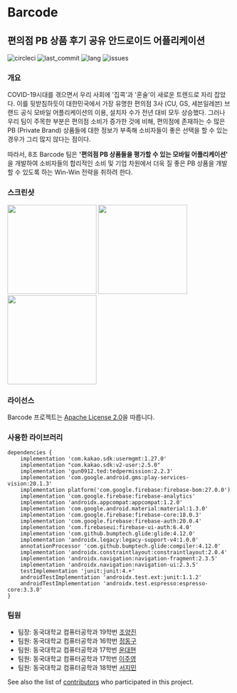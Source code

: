 # Barcode

## 편의점 PB 상품 후기 공유 안드로이드 어플리케이션

![circleci](https://img.shields.io/circleci/build/github/CSID-DGU/2021-1-OSSP2-Barcode-8) ![last_commit](https://img.shields.io/github/last-commit/CSID-DGU/2021-1-OSSP2-Barcode-8) ![lang](https://img.shields.io/github/languages/top/CSID-DGU/2021-1-OSSP2-Barcode-8) ![issues](https://img.shields.io/github/issues/CSID-DGU/2021-1-OSSP2-Barcode-8)

### 개요

COVID-19시대를 겪으면서 우리 사회에 '집콕'과 '혼술'이 새로운 트렌드로 자리 잡았다. 이를 뒷받침하듯이 대한민국에서 가장 유명한 편의점 3사 (CU, GS, 세븐일레븐) 브랜드 공식 모바일 어플리케이션의 이용, 설치자 수가 전년 대비 모두 상승했다. 그러나 우리 팀이 주목한 부분은 편의점 소비가 증가한 것에 비해, 편의점에 존재하는 수 많은 PB (Private Brand) 상품들에 대한 정보가 부족해 소비자들이 좋은 선택을 할 수 있는 경우가 그리 많지 않다는 점이다.



따라서, 8조 Barcode 팀은 **'편의점 PB 상품들을 평가할 수 있는 모바일 어플리케이션'** 을 개발하여 소비자들의 합리적인 소비 및 기업 차원에서 더욱 질 좋은 PB 상품을 개발할 수 있도록 하는 Win-Win 전략을 취하려 한다.

### 스크린샷

<div display="block">
    <img width="200" src="https://user-images.githubusercontent.com/13748138/118665377-39576500-b82d-11eb-96fd-87f9ed59b94d.png">
    <img width="200" src="https://user-images.githubusercontent.com/13748138/118665381-3bb9bf00-b82d-11eb-987d-a66a188848d7.png">
    <img width="200" src="https://user-images.githubusercontent.com/13748138/118665404-3f4d4600-b82d-11eb-941a-36c2f2606e14.png">
  </div>


### 라이선스

Barcode 프로젝트는 [Apache License 2.0](https://github.com/CSID-DGU/2021-1-OSSP2-Barcode-8/blob/main/LICENSE)을 따릅니다.

### 사용한 라이브러리

```{.gradle}
dependencies {
    implementation 'com.kakao.sdk:usermgmt:1.27.0'
    implementation "com.kakao.sdk:v2-user:2.5.0"
    implementation 'gun0912.ted:tedpermission:2.2.3'
    implementation 'com.google.android.gms:play-services-vision:20.1.3'
    implementation platform('com.google.firebase:firebase-bom:27.0.0')
    implementation 'com.google.firebase:firebase-analytics'
    implementation 'androidx.appcompat:appcompat:1.2.0'
    implementation 'com.google.android.material:material:1.3.0'
    implementation 'com.google.firebase:firebase-core:18.0.3'
    implementation 'com.google.firebase:firebase-auth:20.0.4'
    implementation 'com.firebaseui:firebase-ui-auth:6.4.0'
    implementation 'com.github.bumptech.glide:glide:4.12.0'
    implementation 'androidx.legacy:legacy-support-v4:1.0.0'
    annotationProcessor 'com.github.bumptech.glide:compiler:4.12.0' 
    implementation 'androidx.constraintlayout:constraintlayout:2.0.4'
    implementation 'androidx.navigation:navigation-fragment:2.3.5'
    implementation 'androidx.navigation:navigation-ui:2.3.5'
    testImplementation 'junit:junit:4.+'
    androidTestImplementation 'androidx.test.ext:junit:1.1.2'
    androidTestImplementation 'androidx.test.espresso:espresso-core:3.3.0'
}
```

### 팀원

- 팀장: 동국대학교 컴퓨터공학과 19학번 [조양진](https://github.com/RieLCho)
- 팀원: 동국대학교 컴퓨터공학과 16학번 [정동구](https://github.com/dsaf2007)
- 팀원: 동국대학교 컴퓨터공학과 17학번 [윤대현](https://github.com/eogus0512)
- 팀원: 동국대학교 컴퓨터공학과 17학번 [이주영](https://github.com/JuYeong98)
- 팀원: 동국대학교 컴퓨터공학과 18학번 [서지민](https://github.com/fruity1220)

See also the list of [contributors](https://github.com/CSID-DGU/2021-1-OSSP2-Barcode-8/graphs/contributors) who participated in this project.
